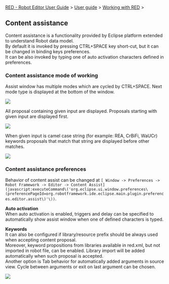 [RED - Robot Editor User Guide](index.md) > [User
guide](user_guide/user_guide.md) > [Working with
RED](user_guide/working_with_RED.md) >

## Content assistance

Content assistance is a functionality provided by Eclipse platform extended to
understand Robot data model.  
By default it is invoked by pressing CTRL+SPACE key short-cut, but it can be
changed in binding keys preferences.  
It can be also invoked by typing one of auto activation characters defined in
preferences.  

### Content assistance mode of working

Assist window has multiple modes which are cycled by CTRL+SPACE. Next mode
type is displayed at the bottom of the window.  
  
![](images/content-assist-modes.gif)  
  
  
All proposal containing given input are displayed. Proposals starting with
given input are displayed first.  
  
![](images/content-assist-search.png)  
  
  
When given input is camel case string (for example: REA, CrBiFi, WaUCr)
keywords proposals that match that string are displayed before other matches.  
  
![](images/content-assist-camel-case.png)  
  
  

### Content assistance preferences

Behavior of content assist can be changed at `[ Window -> Preferences -> Robot
Framework -> Editor -> Content
Assist](javascript:executeCommand\('org.eclipse.ui.window.preferences\(preferencePageId=org.robotframework.ide.eclipse.main.plugin.preferences.editor.assist\)'\))`.  
  
**Auto activation**  
When auto activation is enabled, triggers and delay can be specified to
automatically show assist window when one of defined characters is typed.  
  
**Keywords**  
It can also be configured if library/resource prefix should be always used
when accepting content proposal.  
Moreover, keyword propositions from libraries available in red.xml, but not
imported in robot file, can be enabled. Library import will be added
automatically when such proposal is accepted.  
Another option is Tab behavior for automatically added arguments in source
view. Cycle between arguments or exit on last argument can be chosen.  
  
![](images/content-assist-pref.png)  
  

